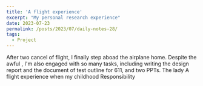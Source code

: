 ```yaml
---
title: 'A flight experience'
excerpt: "My personal research experience"
date: 2023-07-23
permalink: /posts/2023/07/daily-notes-28/
tags:
  - Project
---
```


After two cancel of flight, I finally step aboad the airplane home. Despite the awful , I'm also engaged with so many tasks, including writing the design report and the document of test outline for 611, and two PPTs.
The lady
A flight experience when my childhood
Responsibility